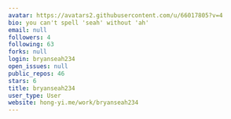 ```yaml
---
avatar: https://avatars2.githubusercontent.com/u/66017805?v=4
bio: you can't spell 'seah' without 'ah'
email: null
followers: 4
following: 63
forks: null
login: bryanseah234
open_issues: null
public_repos: 46
stars: 6
title: bryanseah234
user_type: User
website: hong-yi.me/work/bryanseah234
---
```

